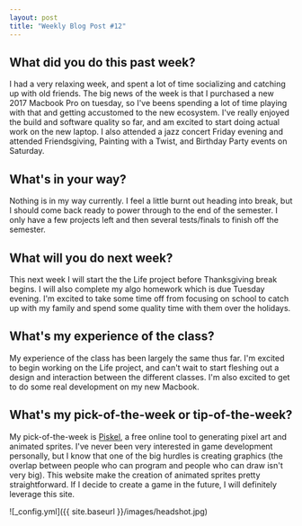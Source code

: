 ```yaml
---
layout: post
title: "Weekly Blog Post #12"
---
```



## What did you do this past week?
I had a very relaxing week, and spent a lot of time socializing and catching up with old friends. The big news of the week is that I purchased a new 2017 Macbook Pro on tuesday, so I've beens spending a lot of time playing with that and getting accustomed to the new ecosystem. I've really enjoyed the build and software quality so far, and am excited to start doing actual work on the new laptop. I also attended a jazz concert Friday evening and attended Friendsgiving, Painting with a Twist, and Birthday Party events on Saturday.

## What's in your way?
Nothing is in my way currently. I feel a little burnt out heading into break, but I should come back ready to power through to the end of the semester. I only have a few projects left and then several tests/finals to finish off the semester.

## What will you do next week?
This next week I will start the the Life project before Thanksgiving break begins. I will also complete my algo homework which is due Tuesday evening. I'm excited to take some time off from focusing on school to catch up with my family and spend some quality time with them over the holidays.

## What's my experience of the class?
My experience of the class has been largely the same thus far. I'm excited to begin working on the Life project, and can't wait to start fleshing out a design and interaction between the different classes. I'm also excited to get to do some real development on my new Macbook.

## What's my pick-of-the-week or tip-of-the-week?
My pick-of-the-week is [Piskel](https://www.piskelapp.com/), a free online tool to generating pixel art and animated sprites. I've never been very interested in game development personally, but I know that one of the big hurdles is creating graphics (the overlap between people who can program and people who can draw isn't very big). This website make the creation of animated sprites pretty straightforward. If I decide to create a game in the future, I will definitely leverage this site.

![_config.yml]({{ site.baseurl }}/images/headshot.jpg)
